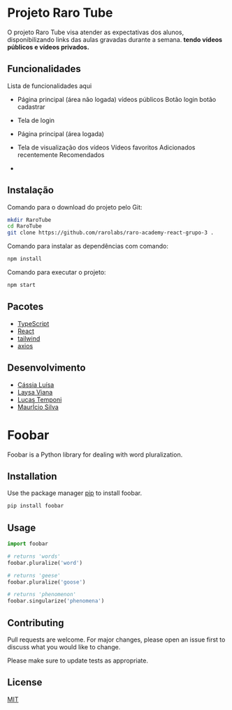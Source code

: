 # Projeto Raro Tube

O projeto Raro Tube visa atender as expectativas dos alunos, disponibilizando links das aulas gravadas durante a semana.  **tendo vídeos públicos e vídeos privados.**

## Funcionalidades

Lista de funcionalidades aqui

- Página principal (área não logada)
vídeos públicos
Botão login
botão cadastrar

- Tela de login

- Página principal (área logada)
- Tela de visualização dos vídeos 
Vídeos favoritos
Adicionados recentemente
Recomendados

- 
 
## Instalação

Comando para o download do projeto pelo Git:

```bash
mkdir RaroTube
cd RaroTube
git clone https://github.com/rarolabs/raro-academy-react-grupo-3 .
 ```

Comando para instalar as dependências com comando:

```bash
npm install
 ```

Comando para executar o projeto:

 ```bash
npm start
 ```


## Pacotes

- [TypeScript](https://www.npmjs.com/package/typescript)
- [React](https://www.npmjs.com/package/react)
- [tailwind](https://tailwindcss.com)
- [axios](https://www.npmjs.com/package/axios)

## Desenvolvimento

- [Cássia Luísa](https://github.com/cassialuisa)
- [Laysa Viana](https://github.com/LaysaViana)
- [Lucas Temponi](https://github.com/LucasTemponi)
- [MaurÍcio Silva](https://github.com/msb07)



# Foobar

Foobar is a Python library for dealing with word pluralization.

## Installation

Use the package manager [pip](https://pip.pypa.io/en/stable/) to install foobar.

```bash
pip install foobar
```

## Usage

```python
import foobar

# returns 'words'
foobar.pluralize('word')

# returns 'geese'
foobar.pluralize('goose')

# returns 'phenomenon'
foobar.singularize('phenomena')
```

## Contributing
Pull requests are welcome. For major changes, please open an issue first to discuss what you would like to change.

Please make sure to update tests as appropriate.

## License
[MIT](https://choosealicense.com/licenses/mit/)
